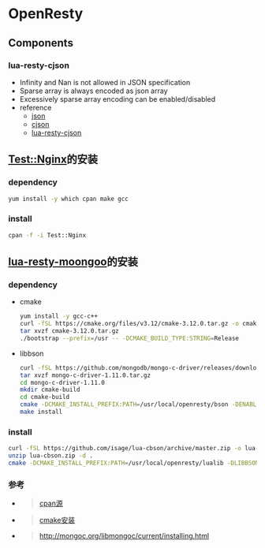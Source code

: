 
OpenResty
=========

Components
----------

### lua-resty-cjson

* Infinity and Nan is not allowed in JSON specification
* Sparse array is always encoded as json array
* Excessively sparse array encoding can be enabled/disabled
* reference
  * [json](http://www.json.org/)
  * [cjson](https://www.kyne.com.au/~mark/software/lua-cjson-manual.html)
  * [lua-resty-cjson](https://github.com/openresty/lua-cjson)

[Test::Nginx](https://metacpan.org/pod/Test::Nginx)的安装
--------------------------------------------------------

### dependency

```bash
yum install -y which cpan make gcc
```

### install

```bash
cpan -f -i Test::Nginx
```

[lua-resty-moongoo](https://github.com/isage/lua-resty-moongoo)的安装
--------------------------------------------------------------------

### dependency

* cmake
  ```bash
  yum install -y gcc-c++
  curl -fSL https://cmake.org/files/v3.12/cmake-3.12.0.tar.gz -o cmake-3.12.0.tar.gz
  tar xvzf cmake-3.12.0.tar.gz
  ./bootstrap --prefix=/usr -- -DCMAKE_BUILD_TYPE:STRING=Release
  ```

* libbson
  ```bash
  curl -fSL https://github.com/mongodb/mongo-c-driver/releases/download/1.11.0/mongo-c-driver-1.11.0.tar.gz -o mongo-c-driver-1.11.0.tar.gz
  tar xvzf mongo-c-driver-1.11.0.tar.gz
  cd mongo-c-driver-1.11.0
  mkdir cmake-build
  cd cmake-build
  cmake -DCMAKE_INSTALL_PREFIX:PATH=/usr/local/openresty/bson -DENABLE_AUTOMATIC_INIT_AND_CLEANUP=OFF -DCMAKE_BUILD_TYPE=Release -DENABLE_BSON=ONLY ..
  make install
  ```

### install

```bash
curl -fSL https://github.com/isage/lua-cbson/archive/master.zip -o lua-cbson.zip
unzip lua-cbson.zip -d .
cmake -DCMAKE_INSTALL_PREFIX:PATH=/usr/local/openresty/lualib -DLIBBSON_INCLUDE_DIR:PATH=/usr/local/openresty/bson/include/libbson-1.0 -DLIBBSON_LIBRARY:FILEPATH=/usr/local/openresty/bson/lib64/libbson-1.0.so ..
```

### 参考

* >[cpan源](http://www.361way.com/change-cpan-default-mirror/5094.html)
* >[cmake安装](https://cmake.org/install/)
* >http://mongoc.org/libmongoc/current/installing.html
